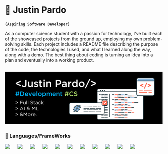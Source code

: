 # 🌱 Justin Pardo 

**`(Aspiring Software Developer)`**

As a computer science student with a passion for technology, I've built each of the showcased projects from the ground up, employing my own problem-solving skills. Each project includes a README file describing the purpose of the code, the technologies I used, and what I learned along the way, along with a demo. The best thing about coding is turning an idea into a plan and eventually into a working product.

![Banner](justin-pardo.jpg)
---

### 🧰 Languages/FrameWorks
<img align="left" width="30px" style="padding-right:10px;" src="https://cdn.jsdelivr.net/gh/devicons/devicon@latest/icons/javascript/javascript-original.svg" />
<img  align="left" width="30px" style="padding-right:10px;" 
src="https://cdn.jsdelivr.net/gh/devicons/devicon@latest/icons/mongodb/mongodb-plain-wordmark.svg" />
<img  align="left" width="30px" style="padding-right:10px;" 
src="https://cdn.jsdelivr.net/gh/devicons/devicon@latest/icons/react/react-original.svg" />
<img  align="left" width="30px" style="padding-right:10px;" 
 src="https://cdn.jsdelivr.net/gh/devicons/devicon@latest/icons/express/express-original.svg" />
<img align="left" width="30px" style="padding-right:10px;" 
src="https://cdn.jsdelivr.net/gh/devicons/devicon@latest/icons/java/java-original.svg" />
<img align="left" width="30px" style="padding-right:10px;" 
src="https://cdn.jsdelivr.net/gh/devicons/devicon@latest/icons/github/github-original.svg"  />
<img align="left" width="30px" style="padding-right:10px;" 
src="https://cdn.jsdelivr.net/gh/devicons/devicon@latest/icons/git/git-original.svg" />
<img align="left" width="30px" style="padding-right:10px;" 
src="https://cdn.jsdelivr.net/gh/devicons/devicon@latest/icons/python/python-plain.svg" />
<img align="left" width="30px" style="padding-right:10px;" 
src="https://cdn.jsdelivr.net/gh/devicons/devicon@latest/icons/html5/html5-original.svg" />
 <img  align="left" width="30px" style="padding-right:10px;" 
src="https://cdn.jsdelivr.net/gh/devicons/devicon@latest/icons/css3/css3-original.svg" />
<img   align="left" width="30px" style="padding-right:10px;"
src="https://cdn.jsdelivr.net/gh/devicons/devicon@latest/icons/mysql/mysql-original.svg" />
<br>

